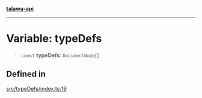 [**talawa-api**](../../README.md)

***

# Variable: typeDefs

> `const` **typeDefs**: `DocumentNode`[]

## Defined in

[src/typeDefs/index.ts:19](https://github.com/Suyash878/talawa-api/blob/e4413cec641a837926071678fed3c7f67234e31e/src/typeDefs/index.ts#L19)
